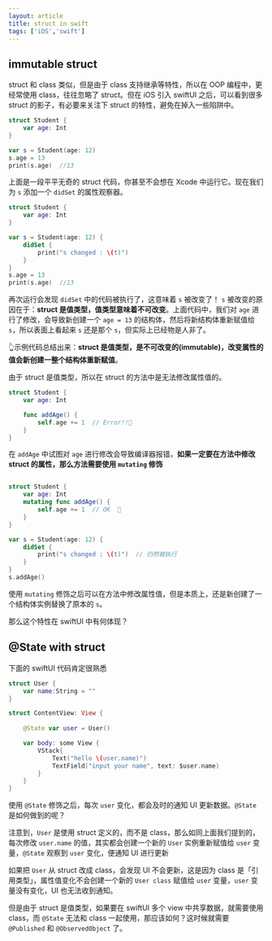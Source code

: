 ```yaml
---
layout: article
title: struct in swift
tags: ['iOS','swift']
---
```


## immutable struct

struct 和 class 类似，但是由于 class 支持继承等特性，所以在 OOP 编程中，更经常使用 class，往往忽略了 struct。但在 iOS 引入 swiftUI 之后，可以看到很多 struct 的影子，有必要来关注下 struct 的特性，避免在掉入一些陷阱中。

```swift
struct Student {
    var age: Int
}

var s = Student(age: 12)
s.age = 13
print(s.age)  //13
```
上面是一段平平无奇的 struct 代码，你甚至不会想在 Xcode 中运行它。现在我们为 `s` 添加一个 `didSet` 的属性观察器。

```swift
struct Student {
    var age: Int
}

var s = Student(age: 12) {
    didSet {
        print("s changed : \(t)")
    }
}
s.age = 13
print(s.age)  //13
```
再次运行会发现 `didSet` 中的代码被执行了，这意味着 `s` 被改变了！ `s` 被改变的原因在于：**struct 是值类型，值类型意味着不可改变**。上面代码中，我们对 `age` 进行了修改，会导致新创建一个 `age = 13` 的结构体，然后将新结构体重新赋值给 `s`，所以表面上看起来 `s` 还是那个 `s`，但实际上已经物是人非了。

👆示例代码总结出来：**struct 是值类型，是不可改变的(immutable)，改变属性的值会新创建一整个结构体重新赋值**。

由于 struct 是值类型，所以在 struct 的方法中是无法修改属性值的。
```swift
struct Student {
    var age: Int

    func addAge() {
        self.age += 1  // Error!!🥵
    }
}
```
在 `addAge` 中试图对 `age` 进行修改会导致编译器报错，**如果一定要在方法中修改 struct 的属性，那么方法需要使用  `mutating` 修饰**

```swift

struct Student {
    var age: Int
    mutating func addAge() {
        self.age += 1  // OK  🥳
    }
}

var s = Student(age: 12) {
    didSet {
        print("s changed : \(t)")  // 仍然被执行
    }
}
s.addAge()
```
使用 `mutating` 修饰之后可以在方法中修改属性值，但是本质上，还是新创建了一个结构体实例替换了原本的 `s`。

那么这个特性在 swiftUI 中有何体现？

## @State with struct

下面的 swiftUI 代码肯定很熟悉

```swift
struct User {
    var name:String = ""
}

struct ContentView: View {
    
    @State var user = User()

    var body: some View {
        VStack{
            Text("hello \(user.name)")
            TextField("input your name", text: $user.name)
        }
    }
}
```
使用 `@State` 修饰之后，每次 `user` 变化，都会及时的通知 UI 更新数据。`@State` 是如何做到的呢？

注意到，`User` 是使用 struct 定义的，而不是 class，那么如同上面我们提到的，每次修改 `user.name` 的值，其实都会创建一个新的 `User` 实例重新赋值给 `user` 变量，`@State` 观察到 `user` 变化，便通知 UI 进行更新

如果把 `User` 从 struct 改成 class，会发现 UI 不会更新，这是因为 class 是「引用类型」，属性值变化不会创建一个新的 `User class` 赋值给 `user` 变量，`user` 变量没有变化，UI 也无法收到通知。

但是由于 struct 是值类型，如果要在 swiftUI 多个 view 中共享数据，就需要使用 class，而 `@State` 无法和 class 一起使用，那应该如何？这时候就需要 `@Published` 和 `@ObservedObject` 了。